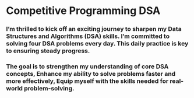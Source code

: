 # Competitive Programming DSA

###  I’m thrilled to kick off an exciting journey to sharpen my Data Structures and Algorithms (DSA) skills. I’m committed to solving four DSA problems every day. This daily practice is key to ensuring steady progress.
### The goal is to strengthen my understanding of core DSA concepts, Enhance my ability to solve problems faster and more effectively, Equip myself with the skills needed for real-world problem-solving.

 